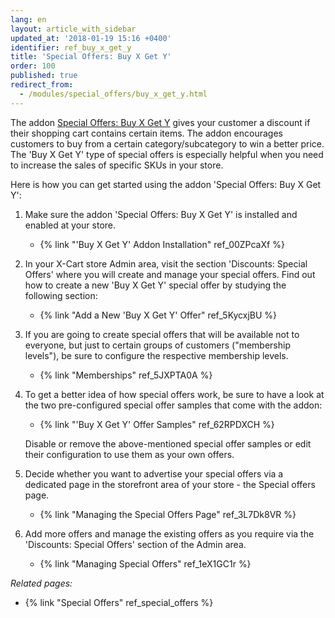 ```yaml
---
lang: en
layout: article_with_sidebar
updated_at: '2018-01-19 15:16 +0400'
identifier: ref_buy_x_get_y
title: 'Special Offers: Buy X Get Y'
order: 100
published: true
redirect_from:
  - /modules/special_offers/buy_x_get_y.html
---
```

The addon [Special Offers: Buy X Get Y](https://market.x-cart.com/addons/buy-x-get-y.html "Special Offers: Buy X Get Y") gives your customer a discount if their shopping cart contains certain items. The addon encourages customers to buy from a certain category/subcategory to win a better price. The 'Buy X Get Y' type of special offers is especially helpful when you need to increase the sales of specific SKUs in your store. 

Here is how you can get started using the addon 'Special Offers: Buy X Get Y':

1. Make sure the addon 'Special Offers: Buy X Get Y' is installed and enabled at your store. 
   * {% link "'Buy X Get Y' Addon Installation" ref_00ZPcaXf %}
   
2. In your X-Cart store Admin area, visit the section 'Discounts: Special Offers' where you will create and manage your special offers. Find out how to create a new 'Buy X Get Y' special offer by studying the following section:
   * {% link "Add a New 'Buy X Get Y' Offer" ref_5KycxjBU %}

3. If you are going to create special offers that will be available not to everyone, but just to certain groups of customers ("membership levels"), be sure to configure the respective membership levels.  
   * {% link "Memberships" ref_5JXPTA0A %}

4. To get a better idea of how special offers work, be sure to have a look at the two pre-configured special offer samples that come with the addon:
   * {% link "'Buy X Get Y' Offer Samples" ref_62RPDXCH %}
   
   Disable or remove the above-mentioned special offer samples or edit their configuration to use them as your own offers. 
   
5. Decide whether you want to advertise your special offers via a dedicated page in the storefront area of your store - the Special offers page. 
   * {% link "Managing the Special Offers Page" ref_3L7Dk8VR %}

6. Add more offers and manage the existing offers as you require via the 'Discounts: Special Offers' section of the Admin area.
   * {% link "Managing Special Offers" ref_1eX1GC1r %}
   
_Related pages:_
   
   * {% link "Special Offers" ref_special_offers %}   

